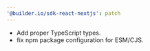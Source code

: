 ```yaml
---
'@builder.io/sdk-react-nextjs': patch
---
```


- Add proper TypeScript types.
- fix npm package configuration for ESM/CJS.
